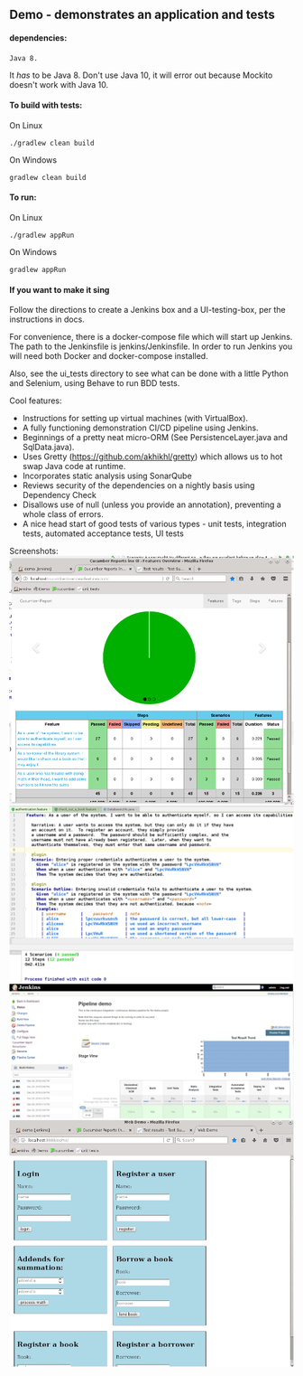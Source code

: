 ## Demo - demonstrates an application and tests

#### dependencies: 
    Java 8.  

It *has* to be Java 8.  Don't use Java 10, it will error out because Mockito doesn't work with Java 10.

#### To build with tests:
On Linux

    ./gradlew clean build

On Windows

    gradlew clean build

#### To run:
On Linux

    ./gradlew appRun

On Windows

    gradlew appRun
    
#### If you want to make it sing

Follow the directions to create a Jenkins box and a UI-testing-box, per the instructions
in docs.  

For convenience, there is a docker-compose file which will start up
Jenkins. The path to the Jenkinsfile is jenkins/Jenkinsfile.  In order
to run Jenkins you will need both Docker and docker-compose installed.

Also, see the ui_tests directory to see what can be done with a little
Python and Selenium, using Behave to run BDD tests.

Cool features:
* Instructions for setting up virtual machines (with VirtualBox).
* A fully functioning demonstration CI/CD pipeline using Jenkins.
* Beginnings of a pretty neat micro-ORM (See PersistenceLayer.java and SqlData.java).
* Uses Gretty (https://github.com/akhikhl/gretty) which allows us to hot swap Java code at runtime.
* Incorporates static analysis using SonarQube
* Reviews security of the dependencies on a nightly basis using Dependency Check
* Disallows use of null (unless you provide an annotation), preventing a whole class of errors.
* A nice head start of good tests of various types - unit tests, integration tests, automated acceptance tests, UI tests


Screenshots:
![alt Cucumber report](https://raw.githubusercontent.com/7ep/demo/with_database/screenshots/cucumber_report.png)
![Feature file](https://raw.githubusercontent.com/7ep/demo/with_database/screenshots/feature_file.png)
![Jenkins pipeline](https://raw.githubusercontent.com/7ep/demo/with_database/screenshots/jenkins_pipeline.png)
![Webapp](https://raw.githubusercontent.com/7ep/demo/with_database/screenshots/webapp.png)
